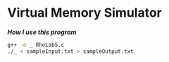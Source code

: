 # Virtual Memory Simulator

***How I use this program***<br>
```bash
g++ -o _ RhoLab5.c
./_ < sampleInput.txt > sampleOutput.txt
```
